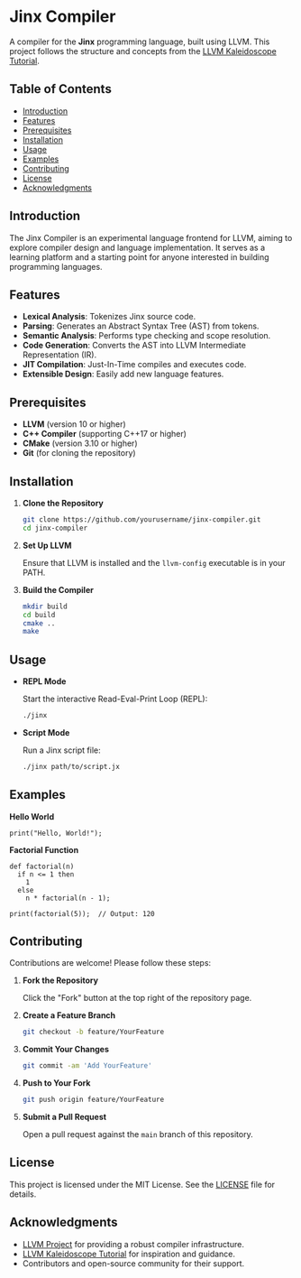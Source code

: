 # Jinx Compiler

A compiler for the **Jinx** programming language, built using LLVM. This project follows the structure and concepts from the [LLVM Kaleidoscope Tutorial](https://www.llvm.org/docs/tutorial/).

## Table of Contents

- [Introduction](#introduction)
- [Features](#features)
- [Prerequisites](#prerequisites)
- [Installation](#installation)
- [Usage](#usage)
- [Examples](#examples)
- [Contributing](#contributing)
- [License](#license)
- [Acknowledgments](#acknowledgments)

## Introduction

The Jinx Compiler is an experimental language frontend for LLVM, aiming to explore compiler design and language implementation. It serves as a learning platform and a starting point for anyone interested in building programming languages.

## Features

- **Lexical Analysis**: Tokenizes Jinx source code.
- **Parsing**: Generates an Abstract Syntax Tree (AST) from tokens.
- **Semantic Analysis**: Performs type checking and scope resolution.
- **Code Generation**: Converts the AST into LLVM Intermediate Representation (IR).
- **JIT Compilation**: Just-In-Time compiles and executes code.
- **Extensible Design**: Easily add new language features.

## Prerequisites

- **LLVM** (version 10 or higher)
- **C++ Compiler** (supporting C++17 or higher)
- **CMake** (version 3.10 or higher)
- **Git** (for cloning the repository)

## Installation

1. **Clone the Repository**

   ```bash
   git clone https://github.com/yourusername/jinx-compiler.git
   cd jinx-compiler
   ```

2. **Set Up LLVM**

   Ensure that LLVM is installed and the `llvm-config` executable is in your PATH.

3. **Build the Compiler**

   ```bash
   mkdir build
   cd build
   cmake ..
   make
   ```

## Usage

- **REPL Mode**

  Start the interactive Read-Eval-Print Loop (REPL):

  ```bash
  ./jinx
  ```

- **Script Mode**

  Run a Jinx script file:

  ```bash
  ./jinx path/to/script.jx
  ```

## Examples

**Hello World**

```jinx
print("Hello, World!");
```

**Factorial Function**

```jinx
def factorial(n)
  if n <= 1 then
    1
  else
    n * factorial(n - 1);

print(factorial(5));  // Output: 120
```

## Contributing

Contributions are welcome! Please follow these steps:

1. **Fork the Repository**

   Click the "Fork" button at the top right of the repository page.

2. **Create a Feature Branch**

   ```bash
   git checkout -b feature/YourFeature
   ```

3. **Commit Your Changes**

   ```bash
   git commit -am 'Add YourFeature'
   ```

4. **Push to Your Fork**

   ```bash
   git push origin feature/YourFeature
   ```

5. **Submit a Pull Request**

   Open a pull request against the `main` branch of this repository.

## License

This project is licensed under the MIT License. See the [LICENSE](LICENSE) file for details.

## Acknowledgments

- [LLVM Project](https://llvm.org/) for providing a robust compiler infrastructure.
- [LLVM Kaleidoscope Tutorial](https://www.llvm.org/docs/tutorial/) for inspiration and guidance.
- Contributors and open-source community for their support.
